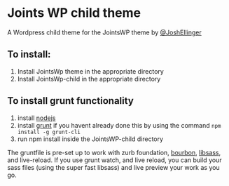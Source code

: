 Joints WP child theme
=====================
A Wordpress child theme for the JointsWP theme
by [@JoshEllinger](http://twitter.com/JoshEllinger)

## To install:
1. Install JointsWp theme in the appropriate directory
1. Install JointsWp-child in the appropriate directory


## To install grunt functionality
1. install [nodejs](http://nodejs.org/)
1. install [grunt](http://gruntjs.com/) if you havent already done this by using the command ``` npm install -g grunt-cli ```
1. run npm install inside the JointsWP-child directory


The gruntfile is pre-set up to work with zurb foundation, [bourbon](http://bourbon.io/), [libsass](https://github.com/hcatlin/libsass), and live-reload.
If you use grunt watch, and live reload, you can build your sass files (using the super fast libsass)
and live preview your work as you go.


